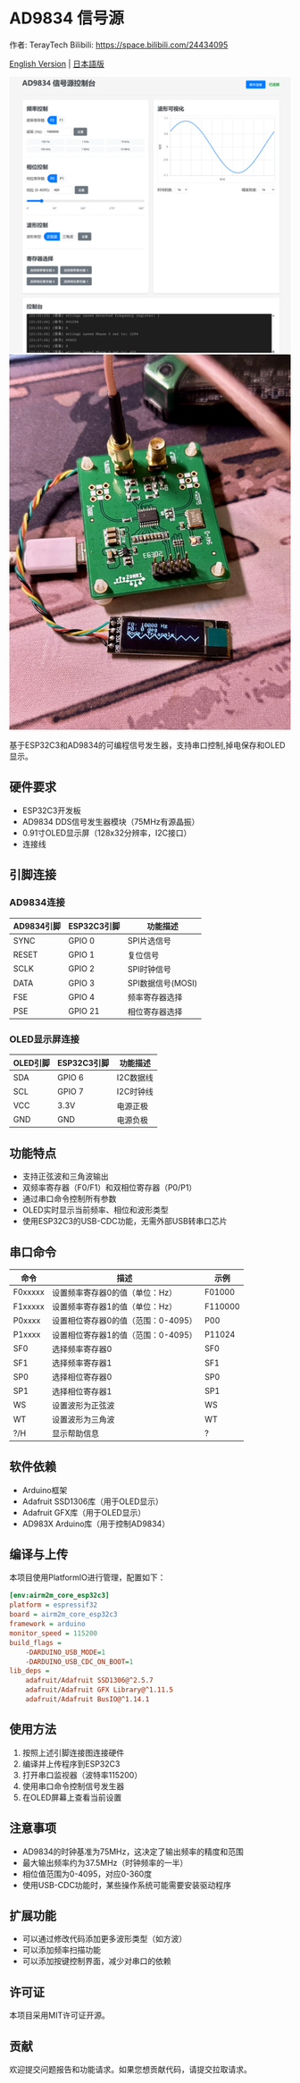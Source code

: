 # AD9834 信号源

作者: TerayTech Bilibili: https://space.bilibili.com/24434095

[English Version](README_EN.md) | [日本語版](README_JP.md)

![Web界面](img/web.png)
![设备实物图](img/IMG_5558(20250421-213748).JPG)

基于ESP32C3和AD9834的可编程信号发生器，支持串口控制,掉电保存和OLED显示。

## 硬件要求

- ESP32C3开发板
- AD9834 DDS信号发生器模块（75MHz有源晶振）
- 0.91寸OLED显示屏（128x32分辨率，I2C接口）
- 连接线

## 引脚连接

### AD9834连接

| AD9834引脚 | ESP32C3引脚 | 功能描述 |
|------------|------------|---------|
| SYNC       | GPIO 0     | SPI片选信号 |
| RESET      | GPIO 1     | 复位信号 |
| SCLK       | GPIO 2     | SPI时钟信号 |
| DATA       | GPIO 3     | SPI数据信号(MOSI) |
| FSE        | GPIO 4     | 频率寄存器选择 |
| PSE        | GPIO 21    | 相位寄存器选择 |

### OLED显示屏连接

| OLED引脚 | ESP32C3引脚 | 功能描述 |
|----------|------------|---------|
| SDA      | GPIO 6     | I2C数据线 |
| SCL      | GPIO 7     | I2C时钟线 |
| VCC      | 3.3V       | 电源正极 |
| GND      | GND        | 电源负极 |

## 功能特点

- 支持正弦波和三角波输出
- 双频率寄存器（F0/F1）和双相位寄存器（P0/P1）
- 通过串口命令控制所有参数
- OLED实时显示当前频率、相位和波形类型
- 使用ESP32C3的USB-CDC功能，无需外部USB转串口芯片

## 串口命令

| 命令     | 描述                           | 示例      |
|---------|--------------------------------|-----------|
| F0xxxxx | 设置频率寄存器0的值（单位：Hz）    | F01000    |
| F1xxxxx | 设置频率寄存器1的值（单位：Hz）    | F110000   |
| P0xxxx  | 设置相位寄存器0的值（范围：0-4095）| P00       |
| P1xxxx  | 设置相位寄存器1的值（范围：0-4095）| P11024    |
| SF0     | 选择频率寄存器0                  | SF0       |
| SF1     | 选择频率寄存器1                  | SF1       |
| SP0     | 选择相位寄存器0                  | SP0       |
| SP1     | 选择相位寄存器1                  | SP1       |
| WS      | 设置波形为正弦波                  | WS        |
| WT      | 设置波形为三角波                  | WT        |
| ?/H     | 显示帮助信息                     | ?         |

## 软件依赖

- Arduino框架
- Adafruit SSD1306库（用于OLED显示）
- Adafruit GFX库（用于OLED显示）
- AD983X Arduino库（用于控制AD9834）

## 编译与上传

本项目使用PlatformIO进行管理，配置如下：

```ini
[env:airm2m_core_esp32c3]
platform = espressif32
board = airm2m_core_esp32c3
framework = arduino
monitor_speed = 115200
build_flags = 
    -DARDUINO_USB_MODE=1
    -DARDUINO_USB_CDC_ON_BOOT=1
lib_deps =
    adafruit/Adafruit SSD1306@^2.5.7
    adafruit/Adafruit GFX Library@^1.11.5
    adafruit/Adafruit BusIO@^1.14.1
```

## 使用方法

1. 按照上述引脚连接图连接硬件
2. 编译并上传程序到ESP32C3
3. 打开串口监视器（波特率115200）
4. 使用串口命令控制信号发生器
5. 在OLED屏幕上查看当前设置

## 注意事项

- AD9834的时钟基准为75MHz，这决定了输出频率的精度和范围
- 最大输出频率约为37.5MHz（时钟频率的一半）
- 相位值范围为0-4095，对应0-360度
- 使用USB-CDC功能时，某些操作系统可能需要安装驱动程序

## 扩展功能

- 可以通过修改代码添加更多波形类型（如方波）
- 可以添加频率扫描功能
- 可以添加按键控制界面，减少对串口的依赖

## 许可证

本项目采用MIT许可证开源。

## 贡献

欢迎提交问题报告和功能请求。如果您想贡献代码，请提交拉取请求。

